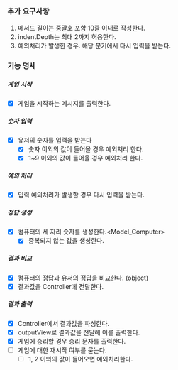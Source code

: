### 추가 요구사항

1. 메서드 길이는 중괄호 포함 10줄 이내로 작성한다.
2. indentDepth는 최대 2까지 허용한다.
3. 예외처리가 발생한 경우. 해당 분기에서 다시 입력을 받는다.

### 기능 명세

##### 게임 시작

- [x] 게임을 시작하는 메시지를 출력한다. <outputView>

##### 숫자 입력

- [x] 유저의 숫자를 입력을 받는다 <inputView>
  - [x] 숫자 이외의 값이 들어올 경우 예외처리 한다.<validation>
  - [x] 1~9 이외의 값이 들어올 경우 예외처리 한다.<validation>

##### 예외 처리

- [x] 입력 예외처리가 발생할 경우 다시 입력을 받는다.

##### 정답 생성

- [x] 컴퓨터의 세 자리 숫자를 생성한다.<Model_Computer>
  - [x] 중복되지 않는 값을 생성한다.

##### 결과 비교

- [x] 컴퓨터의 정답과 유저의 정답을 비교한다. (object)
- [x] 결과값을 Controller에 전달한다.

##### 결과 출력

- [x] Controller에서 결과값을 파싱한다.
- [x] outputView로 결과값을 전달해 이를 출력한다.
- [x] 게임에 승리할 경우 승리 문자를 출력한다.
- [ ] 게임에 대한 재시작 여부를 묻는다.
  - [ ] 1, 2 이외의 값이 들어오면 예외처리한다.
